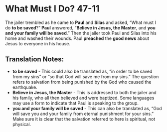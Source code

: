 What Must I Do? 47-11
=======================


The jailer trembled as he came to **Paul** and **Silas** and asked,
“What must I do **to be saved**?” **Paul** answered, “**Believe in
Jesus, the Master**, and **you and your family will be saved**.” Then
the jailer took Paul and Silas into his home and washed their wounds.
Paul **preached** the **good news** about Jesus to everyone in his house.

Translation Notes:
------------------

-   **to be saved** - This could also be translated as, “in order to be
    saved from my sins” or “so that God will save me from my sins.”
    The question refers to salvation from being punished by the God who
    caused the earthquake.
-   **Believe in Jesus, the Master** - This is addressed to both the
    jailer and his family, who all then believed and were baptized. Some
    languages may use a form to indicate that Paul is speaking to
    the group.
-   **you and your family will be saved** - This can also be translated
    as, “God will save you and your family from eternal punishment for
    your sins.” Make sure it is clear that the salvation referred to
    here is spiritual, not physical.

